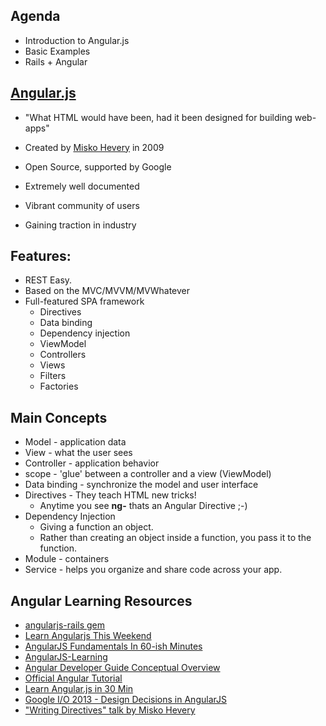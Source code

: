 ## Agenda
  * Introduction to Angular.js
  * Basic Examples
  * Rails + Angular

## [Angular.js](http://angularjs.org/)

  * "What HTML would have been, had it been designed for building web-apps"

  * Created by [Misko Hevery](https://www.youtube.com/results?search_query=misko%20hevery%20angularjs&sm=3) in 2009
  * Open Source, supported by Google
  * Extremely well documented
  * Vibrant community of users
  * Gaining traction in industry



## Features:
  * REST Easy.
  * Based on the MVC/MVVM/MVWhatever
  * Full-featured SPA framework
    * Directives
    * Data binding
    * Dependency injection
    * ViewModel
    * Controllers
    * Views
    * Filters
    * Factories


## Main Concepts
  * Model - application data
  * View - what the user sees
  * Controller - application behavior
  * scope - 'glue' between a controller and a view (ViewModel)
  * Data binding - synchronize the model and user interface
  * Directives - They teach HTML new tricks!
    * Anytime you see **ng-** thats an Angular Directive ;-)
  * Dependency Injection
    * Giving a function an object.
    * Rather than creating an object inside a function, you pass it to the function.
  * Module - containers
  * Service - helps you organize and share code across your app.

## Angular Learning Resources
 * [angularjs-rails gem](https://github.com/hiravgandhi/angularjs-rails)
 * [Learn Angularjs This Weekend](http://joelhooks.com/blog/2013/08/03/learn-angularjs-in-a-weekend/)
 * [AngularJS Fundamentals In 60-ish Minutes](https://www.youtube.com/watch?v=i9MHigUZKEM)
 * [AngularJS-Learning](https://github.com/jmcunningham/AngularJS-Learning)
 * [Angular Developer Guide Conceptual Overview](http://docs.angularjs.org/guide/concepts)
 * [Official Angular Tutorial](http://docs.angularjs.org/tutorial)
 * [Learn Angular.js in 30 Min](https://www.youtube.com/watch?v=QETUuZ27N0w)
 * [Google I/O 2013 - Design Decisions in AngularJS](https://www.youtube.com/watch?v=HCR7i5F5L8c)
 * ["Writing Directives" talk by Misko Hevery](https://www.youtube.com/watch?v=WqmeI5fZcho&sns=em)
